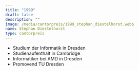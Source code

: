 ```yaml
---
title: "1999"
draft: false
description: ""
image: /media/cantorpreis/1999_stephan_diestelhorst.webp
name: Stephan Diestelhorst
type: cantorpreis
---
```

- Studium der Informatik in Dresden
- Studienaufenthalt in Cambridge
- Informatiker bei AMD in Dresden
- Promovend TU Dresden
